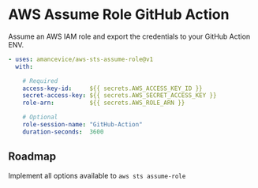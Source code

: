 # AWS Assume Role GitHub Action

Assume an AWS IAM role and export the credentials to your GitHub Action ENV.

```yaml
- uses: amancevice/aws-sts-assume-role@v1
  with:

    # Required
    access-key-id:     ${{ secrets.AWS_ACCESS_KEY_ID }}
    secret-access-key: ${{ secrets.AWS_SECRET_ACCESS_KEY }}
    role-arn:          ${{ secrets.AWS_ROLE_ARN }}

    # Optional
    role-session-name: "GitHub-Action"
    duration-seconds:  3600
```

## Roadmap

Implement all options available to `aws sts assume-role`
